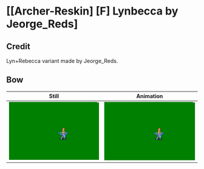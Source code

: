# [\[Archer-Reskin\] \[F\] Lynbecca by Jeorge_Reds]

## Credit

Lyn+Rebecca variant made by Jeorge_Reds.
	
## Bow

| Still | Animation |
| :---: | :-------: |
| ![Bow still](./Bow_000.png) | ![Bow animation](./Bow.gif) |
